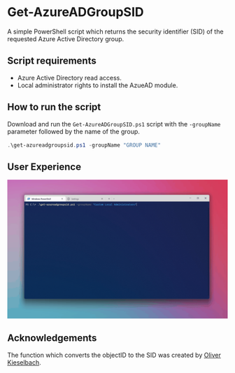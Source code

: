 # Get-AzureADGroupSID
A simple PowerShell script which returns the security identifier (SID) of the requested Azure Active Directory group.

## Script requirements

- Azure Active Directory read access.
- Local administrator rights to install the AzueAD module.

## How to run the script

Download and run the `Get-AzureADGroupSID.ps1` script with the `-groupName` parameter followed by the name of the group.

```powershell
.\get-azureadgroupsid.ps1 -groupName "GROUP NAME"
```

## User Experience
![UserExperience.gif](https://github.com/tristantyson/Get-AzureADGroupSID/blob/master/Media/UserExperience.gif)

## Acknowledgements
The function which converts the objectID to the SID was created by [Oliver Kieselbach](https://oliverkieselbach.com/2020/05/13/powershell-helpers-to-convert-azure-ad-object-ids-and-sids/).
